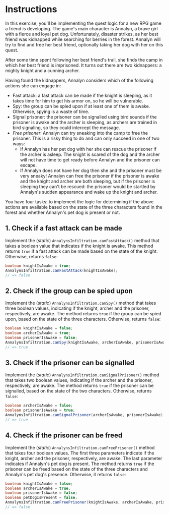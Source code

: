 # Instructions

In this exercise, you'll be implementing the quest logic for a new RPG game a friend is developing.
The game's main character is Annalyn, a brave girl with a fierce and loyal pet dog.
Unfortunately, disaster strikes, as her best friend was kidnapped while searching for berries in the forest.
Annalyn will try to find and free her best friend, optionally taking her dog with her on this quest.

After some time spent following her best friend's trail, she finds the camp in which her best friend is imprisoned.
It turns out there are two kidnappers: a mighty knight and a cunning archer.

Having found the kidnappers, Annalyn considers which of the following actions she can engage in:

- Fast attack: a fast attack can be made if the knight is sleeping, as it takes time for him to get his armor on, so he will be vulnerable.
- Spy: the group can be spied upon if at least one of them is awake.
  Otherwise, spying is a waste of time.
- Signal prisoner: the prisoner can be signalled using bird sounds if the prisoner is awake and the archer is sleeping, as archers are trained in bird signaling, so they could intercept the message.
- _Free prisoner_: Annalyn can try sneaking into the camp to free the prisoner.
  This is a risky thing to do and can only succeed in one of two ways:
  - If Annalyn has her pet dog with her she can rescue the prisoner if the archer is asleep.
    The knight is scared of the dog and the archer will not have time to get ready before Annalyn and the prisoner can escape.
  - If Annalyn does not have her dog then she and the prisoner must be very sneaky!
    Annalyn can free the prisoner if the prisoner is awake and the knight and archer are both sleeping, but if the prisoner is sleeping they can't be rescued: the prisoner would be startled by Annalyn's sudden appearance and wake up the knight and archer.

You have four tasks: to implement the logic for determining if the above actions are available based on the state of the three characters found in the forest and whether Annalyn's pet dog is present or not.

## 1. Check if a fast attack can be made

Implement the (_static_) `AnnalynsInfiltration.canFastAttack()` method that takes a boolean value that indicates if the knight is awake.
This method returns `true` if a fast attack can be made based on the state of the knight.
Otherwise, returns `false`:

```java
boolean knightIsAwake = true;
AnnalynsInfiltration.canFastAttack(knightIsAwake);
// => false
```

## 2. Check if the group can be spied upon

Implement the (_static_) `AnnalynsInfiltration.canSpy()` method that takes three boolean values, indicating if the knight, archer and the prisoner, respectively, are awake.
The method returns `true` if the group can be spied upon, based on the state of the three characters.
Otherwise, returns `false`:

```java
boolean knightIsAwake = false;
boolean archerIsAwake = true;
boolean prisonerIsAwake = false;
AnnalynsInfiltration.canSpy(knightIsAwake, archerIsAwake, prisonerIsAwake);
// => true
```

## 3. Check if the prisoner can be signalled

Implement the (_static_) `AnnalynsInfiltration.canSignalPrisoner()` method that takes two boolean values, indicating if the archer and the prisoner, respectively, are awake.
The method returns `true` if the prisoner can be signalled, based on the state of the two characters.
Otherwise, returns `false`:

```java
boolean archerIsAwake = false;
boolean prisonerIsAwake = true;
AnnalynsInfiltration.canSignalPrisoner(archerIsAwake, prisonerIsAwake);
// => true
```

## 4. Check if the prisoner can be freed

Implement the (_static_) `AnnalynsInfiltration.canFreePrisoner()` method that takes four boolean values.
The first three parameters indicate if the knight, archer and the prisoner, respectively, are awake.
The last parameter indicates if Annalyn's pet dog is present.
The method returns `true` if the prisoner can be freed based on the state of the three characters and Annalyn's pet dog's presence.
Otherwise, it returns `false`:

```java
boolean knightIsAwake = false;
boolean archerIsAwake = true;
boolean prisonerIsAwake = false;
boolean petDogIsPresent = false;
AnnalynsInfiltration.canFreePrisoner(knightIsAwake, archerIsAwake, prisonerIsAwake, petDogIsPresent);
// => false
```

